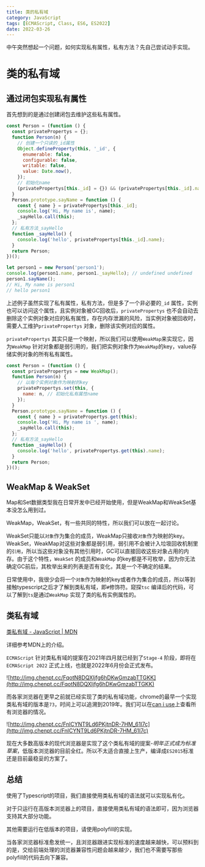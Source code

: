 ```yaml
---
title: 类的私有域
category: JavaScript
tags: [ECMAScript, Class, ES6, ES2022]
date: 2022-03-26
---
```


中午突然想起一个问题，如何实现私有属性，私有方法？先自己尝试动手实现。
<!-- more -->

# 类的私有域

## 通过闭包实现私有属性

首先想到的是通过创建闭包去维护这些私有属性。

```jsx
const Person = (function () {
  const privatePropertys = {};
  function Person(n) {
    // 创建一个只读的_id属性
    Object.defineProperty(this, '_id', {
      enumerable: false,
      configurable: false,
      writable: false,
      value: Date.now(),
    });
    // 初始化name
    (privatePropertys[this._id] = {}) && (privatePropertys[this._id].name = n);
  }
  Person.prototype.sayName = function () {
    const { name } = privatePropertys[this._id];
    console.log('Hi, My name is', name);
    _sayHello.call(this);
  };
  // 私有方法_sayHello
  function _sayHello() {
    console.log('hello', privatePropertys[this._id].name);
  }
  return Person;
})();

let person1 = new Person('person1');
console.log(person1.name, person1._sayHello); // undefined undefined
person1.sayName();
// Hi, My name is person1
// hello person1

```

上述例子虽然实现了私有属性，私有方法，但是多了一个非必要的`_id` 属性，实例也可以访问这个属性，且实例对象被GC回收后，`privatePropertys` 也不会自动去删除这个实例对象对应的私有属性，存在内存泄漏的风险，当实例对象被回收时，需要人工维护`privatePropertys` 对象，删除该实例对应的属性。

`privatePropertys` 其实只是一个映射，所以我们可以使用`WeakMap`来实现它，因为`WeakMap` 针对对象都是弱引用的，我们把实例对象作为`WeakMap`的key，value存储实例对象的所有私有属性。

```jsx
const Person = (function () {
  const privatePropertys = new WeakMap();
  function Person(n) {
    // 以每个实例对象作为映射的key
    privatePropertys.set(this, {
      name: n, // 初始化私有属性name
    });
  }
  Person.prototype.sayName = function () {
    const { name } = privatePropertys.get(this);
    console.log('Hi, My name is ', name);
    _sayHello.call(this);
  };
  // 私有方法_sayHello
  function _sayHello() {
    console.log('hello', privatePropertys.get(this).name);
  }
  return Person;
})();
```

## WeakMap & WeakSet

Map和Set数据类型我在日常开发中已经开始使用，但是WeakMap和WeakSet基本没怎么用到过。

WeakMap，WeakSet，有一些共同的特性，所以我们可以放在一起讨论。

WeakSet只能以`对象`作为集合的成员，WeakMap只接收`对象`作为映射的key。WeakSet，WeakMap对这些对象都是弱引用，弱引用不会被计入垃圾回收机制里的`引用`，所以当这些对象没有其他引用时，GC可以直接回收这些对象占用的内存。由于这个特性，`WeakSet` 的成员和`WeakMap` 的key都是不可枚举，因为你无法确定GC前后，其枚举出来的列表是否有变化，其是一个不确定的结果。

日常使用中，我很少会将一个`对象`作为映射的key或者作为集合的成员，所以等到接触typescript之后才了解到类私有域，即`#`修饰符。窥探`tsc` 编译后的代码，可以了解到`ts`是通过`WeakMap` 实现了类的私有实例属性的。

## 类私有域

[类私有域 - JavaScript | MDN](https://developer.mozilla.org/zh-CN/docs/Web/JavaScript/Reference/Classes/Private_class_fields)

详细参考MDN上的介绍。

`ECMAScript`  针对类私有域的提案在2021年四月就已经到了`Stage-4` 阶段，即将在`ECMAScript 2022` 正式上线，也就是2022年6月份会正式发布。

![http://img.chenpt.cc/FqotN8DQXljfg6hDKwGmzabTTGKK](http://img.chenpt.cc/FqotN8DQXljfg6hDKwGmzabTTGKK)

而各家浏览器在更早之前就已经实现了类的私有域功能，chrome的最早一个实现类私有域的版本是`73`，时间上可以追溯到2019年。我们可以在[can i use](https://caniuse.com/?search=private)上查看所有浏览器的情况。

![http://img.chenpt.cc/FnlCYNT9Ld6PKjtnDR-7HM_61I7c](http://img.chenpt.cc/FnlCYNT9Ld6PKjtnDR-7HM_61I7c)

现在大多数高版本的现代浏览器是实现了这个类私有域的提案-*明年正式成为标准草案*，低版本浏览器的目前全红。所以不太适合直接上生产，编译成`ES2015`标准还是目前最稳妥的方案了。

## 总结

使用了Typescript的项目，我们直接使用类私有域的语法就可以实现私有化。

对于只运行在高版本浏览器上的项目，直接使用类私有域的语法即可，因为浏览器支持其大部分功能。

其他需要运行在低版本的项目，请使用polyfill的实现。

当各家浏览器标准愈发统一，且浏览器跟进实现标准的速度越来越快，可以预料到的是，交给前端处理的浏览器兼容性问题会越来越少，我们也不需要写那些polyfill的代码去向下兼容。